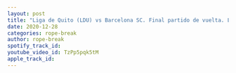 ```yaml
---
layout: post
title: "Liga de Quito (LDU) vs Barcelona SC. Final partido de vuelta. Liga Pro Ecuador. La Previa. RB Soccer"
date: 2020-12-28
categories: rope-break
author: rope-break
spotify_track_id: 
youtube_video_id: TzPp5pqk5tM
apple_track_id: 
---
```

